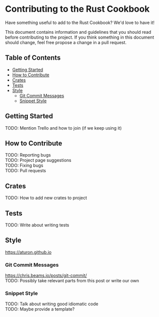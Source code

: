 # Contributing to the Rust Cookbook

Have something useful to add to the Rust Cookbook? We'd love to have it!

This document contains information and guidelines that you should read before 
contributing to the project. If you think something in this document should change,
feel free propose a change in a pull request.

## Table of Contents
* [Getting Started](#getting-started)  
* [How to Contribute](#how-to-contribute)  
* [Crates](#crates)  
* [Tests](#tests)  
* [Style](#style)
    * [Git Commit Messages](#git-commit-messages)  
    * [Snippet Style](#snippet-style)  

## Getting Started
TODO: Mention Trello and how to join (if we keep using it)

## How to Contribute
TODO: Reporting bugs  
TODO: Project page suggestions  
TODO: Fixing bugs  
TODO: Pull requests  

## Crates
TODO: How to add new crates to project

## Tests
TODO: Write about writing tests

## Style
https://aturon.github.io

### Git Commit Messages
https://chris.beams.io/posts/git-commit/  
TODO: Possibly take relevant parts from this post or write our own

### Snippet Style
TODO: Talk about writing good idiomatic code  
TODO: Maybe provide a template?
